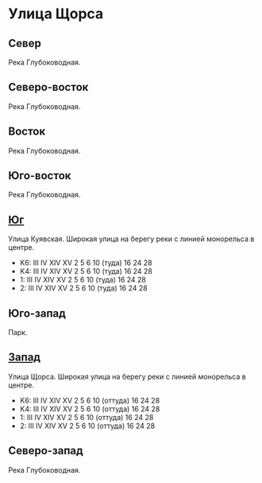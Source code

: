 # Улица Щорса

## Север

Река Глубоководная.

## Северо-восток

Река Глубоководная.

## Восток

Река Глубоководная.

## Юго-восток

Река Глубоководная.

## [Юг](./460120.md)

Улица Куявская.
Широкая улица на берегу реки с линией монорельса в центре.

* K6:   III IV  XIV XV
        2   5   6   10 (туда)   16  24  28
* K4:   III IV  XIV XV
        2   5   6   10 (туда)   16  24  28
* 1:    III IV  XIV XV
        2   5   6   10 (туда)   16  24  28
* 2:    III IV  XIV XV
        2   5   6   10 (туда)   16  24  28

## Юго-запад

Парк.

## [Запад](./450110.md)

Улица Щорса.
Широкая улица на берегу реки с линией монорельса в центре.

* K6:   III IV  XIV XV
        2   5   6   10 (оттуда) 16  24  28
* K4:   III IV  XIV XV
        2   5   6   10 (оттуда) 16  24  28
* 1:    III IV  XIV XV
        2   5   6   10 (оттуда) 16  24  28
* 2:    III IV  XIV XV
        2   5   6   10 (оттуда) 16  24  28

## Северо-запад

Река Глубоководная.
